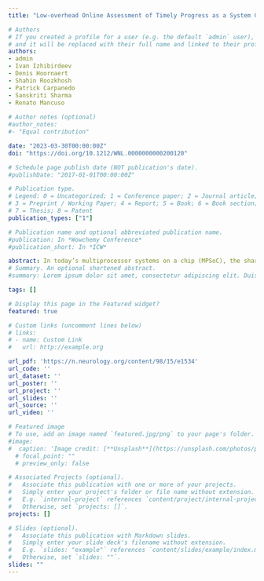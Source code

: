 ```yaml
---
title: "Low-overhead Online Assessment of Timely Progress as a System Commodity"

# Authors
# If you created a profile for a user (e.g. the default `admin` user), write the username (folder name) here 
# and it will be replaced with their full name and linked to their profile.
authors:
- admin
- Ivan Izhibirdeev
- Denis Hoornaert
- Shahin Roozkhosh
- Patrick Carpanedo
- Sanskriti Sharma
- Renato Mancuso
  
# Author notes (optional)
#author_notes:
#- "Equal contribution"

date: "2023-03-30T00:00:00Z"
doi: "https://doi.org/10.1212/WNL.0000000000200120"

# Schedule page publish date (NOT publication's date).
#publishDate: "2017-01-01T00:00:00Z"

# Publication type.
# Legend: 0 = Uncategorized; 1 = Conference paper; 2 = Journal article;
# 3 = Preprint / Working Paper; 4 = Report; 5 = Book; 6 = Book section;
# 7 = Thesis; 8 = Patent
publication_types: ["1"]

# Publication name and optional abbreviated publication name.
#publication: In *Wowchemy Conference*
#publication_short: In *ICW*

abstract: In today’s multiprocessor systems on a chip (MPSoC), the shared memory subsystem is a known source of temporal interference. The problem causes logically independent cores to affect each others’ performance, leading to pessimistic worst-case execution time (WCET) analysis. One of the most practical techniques to mitigate interference is memory regulation via throttling. Traditional regulation schemes rely on a combination of timer and performance counter interrupts to be delivered and processed on the same cores running real-time workload. Unfortunately, to prevent excessive overhead, regulation can only be enforced at a millisecond-scale granularity. In this work, we present a novel regulation mechanism from outside the cores that monitors performance counters for the application core’s activity in main memory at a microsecond scale. The approach is fully transparent to the applications on the cores, and can be implemented using widely available on-chip debug facilities. The presented mechanism also allows more complex composition of metrics to enact load-aware regulation. For instance, it allows redistributing unused bandwidth between cores while keeping the overall memory bandwidth of all cores below a given threshold. We implement our approach on a host of embedded platforms and carry out an in-depth evaluation on the Xilinx Zynq UltraScale+ ZCU102 platform using the SD-VBS.
# Summary. An optional shortened abstract.
#summary: Lorem ipsum dolor sit amet, consectetur adipiscing elit. Duis posuere tellus ac convallis placerat. Proin tincidunt magna sed ex sollicitudin condimentum.

tags: []

# Display this page in the Featured widget?
featured: true

# Custom links (uncomment lines below)
# links:
# - name: Custom Link
#   url: http://example.org

url_pdf: 'https://n.neurology.org/content/98/15/e1534'
url_code: ''
url_dataset: ''
url_poster: ''
url_project: ''
url_slides: ''
url_source: ''
url_video: ''

# Featured image
# To use, add an image named `featured.jpg/png` to your page's folder. 
#image:
#  caption: 'Image credit: [**Unsplash**](https://unsplash.com/photos/pLCdAaMFLTE)'
  # focal_point: ""
  # preview_only: false

# Associated Projects (optional).
#   Associate this publication with one or more of your projects.
#   Simply enter your project's folder or file name without extension.
#   E.g. `internal-project` references `content/project/internal-project/index.md`.
#   Otherwise, set `projects: []`.
projects: []

# Slides (optional).
#   Associate this publication with Markdown slides.
#   Simply enter your slide deck's filename without extension.
#   E.g. `slides: "example"` references `content/slides/example/index.md`.
#   Otherwise, set `slides: ""`.
slides: "" 
---
```


